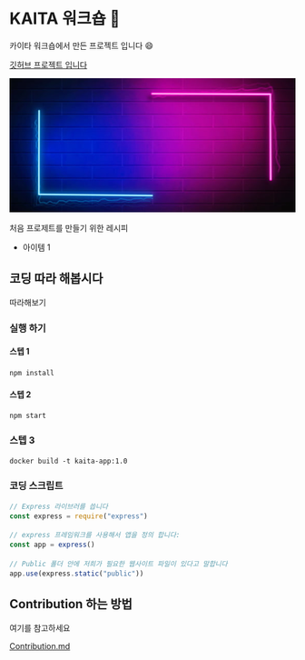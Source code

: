 # KAITA 워크숍 🚀

카이타 워크숍에서 만든 프로젝트 입니다 😄
 
[깃허브 프로젝트 입니다](https://github.com/bryantson/kaita-workshop)

![이미지](images/background.jpg)

처음 프로제트를 만들기 위한 레시피

- 아이템 1

## 코딩 따라 해봅시다

따라해보기

### 실행 하기 

#### 스텝 1

`npm install`

#### 스텝 2

`npm start`

### 스텝 3

`docker build -t kaita-app:1.0`

### 코딩 스크립트

```javascript
// Express 라이브러를 씁니다
const express = require("express")

// express 프레임워크를 사용해서 앱을 정의 합니다:
const app = express()

// Public 폴더 안에 저희가 필요한 웹사이트 파일이 있다고 말합니다
app.use(express.static("public"))

```

## Contribution 하는 방법

여기를 참고하세요

[Contribution.md](CONTRIBUTION.md)